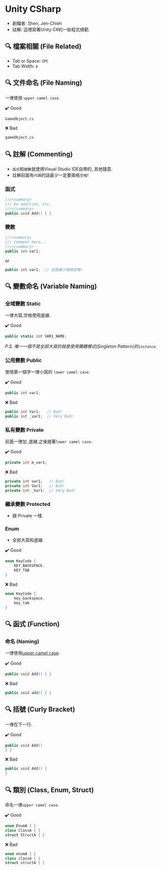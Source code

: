 # Unity CSharp

- 創檔者: Shen, Jen-Chieh
- 註解: 這裡寫著Unity C#的一些程式規範.

## 🔍 檔案相關 (File Related)

* Tab or Space: `SPC`
* Tab Width: `4`

## 🔍 文件命名 (File Naming)

一律使用 `upper camel case`.

✔️ Good

```cs
GameObject.cs
```

❌ Bad

```cs
gameObject.cs
```

## 🔍 註解 (Commenting)

- `函式`和`變數`就使用Visual Studio IDE自帶的, 其他隨意.
- 註解前面有`代碼`的話最少一定要兩格`空格`!

### 函式

```cs
///<summary>
/// Do addition, etc.
///</summary>
public void Add() { }
```

### 變數

```cs
///<summary>
/// Comment here...
///</summary>
public int var1;
```

or

```cs
public int var1;  // 前面最少兩格空格!
```

## 🔍 變數命名 (Variable Naming)

### 全域變數 Static

一律大寫,空格使用底線.

✔️ Good

```cs
public static int VAR1_NAME;
```

*P.S. 唯一一個不是全部大寫的就是使用獨體模式(Singleton Pattern)的`instance`.*

### 公用變數 Public

使用第一個字一律小寫的 `lower camel case`.

✔️ Good

```cs
public int var1;
```

❌ Bad

```cs
public int Var1;   // Bad!
public int _var1;  // Very Bad!
```

### 私有變數 Private

前面一律加`_`底線,之後接著`lower camel case`.

✔️ Good

```cs
private int m_var1;
```

❌ Bad

```cs
private int var1;   // Bad!
private int Var1;   // Bad!
private int _Var1;  // Very Bad!
```

### 繼承變數 Protected

- 跟 Private 一樣.

### Enum

- 全部大寫和底線.

✔️ Good

```cs
enum KeyCode {
    KEY_BACKSPACE,
    KEY_TAB
}
```

❌ Bad

```cs
enum KeyCode {
    key_backspace,
    key_tab
}
```


## 🔍 函式 (Function)

### 命名 (Naming)

一律使用[upper camel case](https://zh.wikipedia.org/wiki/%E9%A7%9D%E5%B3%B0%E5%BC%8F%E5%A4%A7%E5%B0%8F%E5%AF%AB).

✔️ Good

```cs
public void Add() { }
```

❌ Bad

```cs
public void add() { }
```

## 🔍 括號 (Curly Bracket)

一律在下一行.

✔️ Good

```cs
public void Add()
{ }
```

❌ Bad

```cs
public void Add() {
}
```

## 🔍 類別 (Class, Enum, Struct)

命名一律`upper camel case`.

✔️ Good

```cs
enum EnumA { }
class ClassA { }
struct StructA { }
```

❌ Bad

```cs
enum enumA { }
class classA { }
struct structA { }
```
